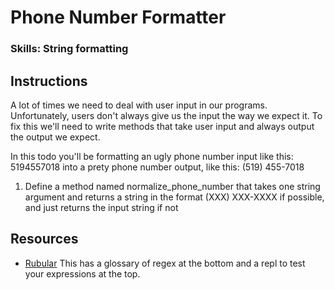 

# Phone Number Formatter

### Skills: String formatting

## Instructions

A lot of times we need to deal with user input in our programs. Unfortunately, users don't always give us the input the way we expect it. To fix this we'll need to write methods that take user input and always output the output we expect.

In this todo you'll be formatting an ugly phone number input like this: 5194557018 into a prety phone number output, like this: (519) 455-7018

1. Define a method named normalize_phone_number that takes one
string argument and returns a string in the format
(XXX) XXX-XXXX if possible, and just returns the input string if not

## Resources
* [Rubular](http://rubular.com/) This has a glossary of regex at the bottom and a repl to test your expressions at the top.
